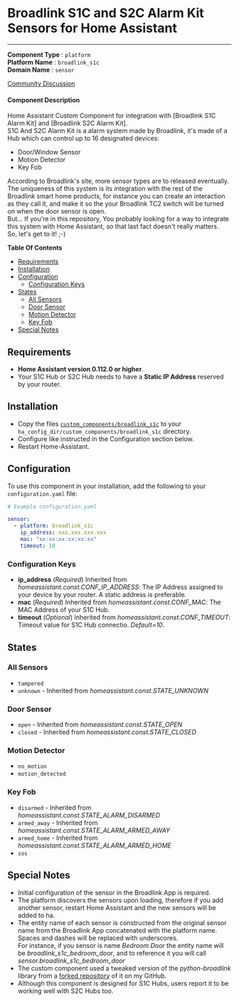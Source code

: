 # Broadlink S1C and S2C Alarm Kit Sensors for Home Assistant

__________________________________________

**Component Type** : `platform`</br>
**Platform Name** : `broadlink_s1c`</br>
**Domain Name** : `sensor`</br>

[Community Discussion](https://community.home-assistant.io/t/broadlink-s1c-alarm-kit-custom-sensor-component/45980)</br>

#### Component Description
Home Assistant Custom Component for integration with [Broadlink S1C Alarm Kit] and [Broadlink S2C Alarm Kit].</br>
S1C And S2C Alarm Kit is a alarm system made by Broadlink, it's made of a Hub which can control up to 16 designated devices:
- Door/Window Sensor
- Motion Detector
- Key Fob

According to Broadlink's site, more sensor types are to released eventually.</br>
The uniqueness of this system is its integration with the rest of the Broadlink smart home products, for instance you can create an interaction as they call it, and make it so the your Broadlink TC2 switch will be turned on when the door sensor is open.</br>
But... If you're in this repository, You probably looking for a way to integrate this system with Home Assistant, so that last fact doesn't really matters.</br>
So, let's get to it! ;-)</br>

**Table Of Contents**
- [Requirements](#requirements)
- [Installation](#installation)
- [Configuration](#configuration)
  - [Configuration Keys](#configuration-keys)
- [States](#states)
  - [All Sensors](#all-sensors)
  - [Door Sensor](#door-sensor)
  - [Motion Detector](#motion-detector)
  - [Key Fob](#key-fob)
- [Special Notes](#special-notes)

## Requirements
- **Home Assistant version 0.112.0 or higher**.
- Your S1C Hub or S2C Hub needs to have a **Static IP Address** reserved by your router.

## Installation
- Copy the files [`custom_components/broadlink_s1c`](custom_components/broadlink_s1c) to your `ha_config_dir/custom_components/broadlink_s1c` directory.
- Configure like instructed in the Configuration section below.
- Restart Home-Assistant.

## Configuration
To use this component in your installation, add the following to your `configuration.yaml` file:

```yaml
# Example configuration.yaml

sensor:
  - platform: broadlink_s1c
    ip_address: xxx.xxx.xxx.xxx
    mac: "xx:xx:xx:xx:xx:xx"
    timeout: 10
```

### Configuration Keys
- **ip_address** (*Required*) Inherited from *homeassistant.const.CONF_IP_ADDRESS*: The IP Address assigned to your device by your router. A static address is preferable.</br>
- **mac** (*Required*) Inherited from *homeassistant.const.CONF_MAC*: The MAC Address of your S1C Hub.</br>
- **timeout** (*Optional*) Inherited from *homeassistant.const.CONF_TIMEOUT*: Timeout value for S1C Hub connectio. *Default=10*.</br>

## States
### All Sensors
- `tampered`
- `unknown` - Inherited from *homeassistant.const.STATE_UNKNOWN*

### Door Sensor
- `open` - Inherited from *homeassistant.const.STATE_OPEN*
- `closed` - Inherited from *homeassistant.const.STATE_CLOSED*

### Motion Detector
- `no_motion`
- `motion_detected`

### Key Fob
- `disarmed` - Inherited from *homeassistant.const.STATE_ALARM_DISARMED*
- `armed_away` - Inherited from *homeassistant.const.STATE_ALARM_ARMED_AWAY*
- `armed_home` - Inherited from *homeassistant.const.STATE_ALARM_ARMED_HOME*
- `sos`

## Special Notes
- Initial configuration of the sensor in the Broadlink App is required.
- The platform discovers the sensors upon loading, therefore if you add another sensor, restart Home Assistant and the new sensors will be added to ha.
- The entity name of each sensor is constructed from the original sensor name from the Broadlink App concatenated with the platform name. Spaces and dashes will be replaced with underscores.</br>
  For instance, if you sensor is name *Bedroom Door* the entity name will be *broadlink_s1c_bedroom_door*, and to reference it you will call *sensor.broadlink_s1c_bedroom_door*
- The custom component used a tweaked version of the *python-broadlink* library from a [forked repository](https://github.com/TomerFi/python-broadlink) of it on my GitHub.
- Although this component is designed for S1C Hubs, users report it to be working well with S2C Hubs too.

